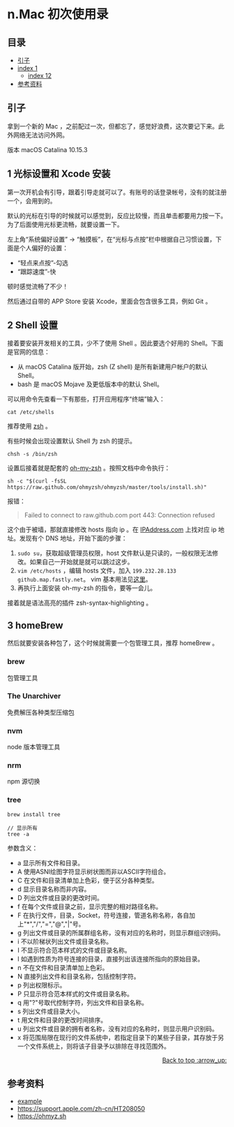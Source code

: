 # n.Mac 初次使用录
## <a name="index"></a> 目录
- [引子](#reason)
- [index 1](#index1)
  - [index 12](#index12)
- [参考资料](#reference)


## <a name="reason"></a> 引子
拿到一个新的 Mac ，之前配过一次，但都忘了，感觉好浪费，这次要记下来。此外网络无法访问外网。

版本 macOS Catalina 10.15.3

## 1 光标设置和 Xcode 安装
第一次开机会有引导，跟着引导走就可以了。有账号的话登录帐号，没有的就注册一个，会用到的。

默认的光标在引导的时候就可以感觉到，反应比较慢，而且单击都要用力按一下。为了后面使用光标更流畅，就要设置一下。

左上角“系统偏好设置” -> “触摸板”，在“光标与点按”栏中根据自己习惯设置，下面是个人偏好的设置：
- “轻点来点按”-勾选
- “跟踪速度”-快

顿时感觉流畅了不少！

然后通过自带的 APP Store 安装 Xcode，里面会包含很多工具，例如 Git 。

## 2 Shell 设置
接着要安装开发相关的工具，少不了使用 Shell 。因此要选个好用的 Shell。下面是官网的信息：
- 从 macOS Catalina 版开始，zsh (Z shell) 是所有新建用户帐户的默认 Shell。
- bash 是 macOS Mojave 及更低版本中的默认 Shell。

可以用命令先查看一下有那些，打开应用程序“终端”输入：
```shell
cat /etc/shells
```
推荐使用 [zsh][url-site-1] 。

有些时候会出现设置默认 Shell 为 zsh 的提示。
```
chsh -s /bin/zsh
```
设置后接着就是配套的 [oh-my-zsh][url-site-2] 。按照文档中命令执行：
```
sh -c "$(curl -fsSL https://raw.github.com/ohmyzsh/ohmyzsh/master/tools/install.sh)"
```
报错：
> Failed to connect to raw.github.com port 443: Connection refused

这个由于被墙，那就直接修改 hosts 指向 ip 。在 [IPAddress.com][url-site-3] 上找对应 ip 地址。发现有个 DNS 地址，开始下面的步骤：
1. `sudo su`，获取超级管理员权限，host 文件默认是只读的，一般权限无法修改。如果自己一开始就是就可以跳过这步。
2. `vim /etc/hosts` ，编辑 hosts 文件，加入 `199.232.28.133 github.map.fastly.net`。 vim 基本用法见[这里][url-site-4]。
3. 再执行上面安装 oh-my-zsh 的指令，要等一会儿。

接着就是语法高亮的插件 zsh-syntax-highlighting 。


## 3 homeBrew
然后就要安装各种包了，这个时候就需要一个包管理工具，推荐 homeBrew 。

### brew
包管理工具

### The Unarchiver
免费解压各种类型压缩包

### nvm
node 版本管理工具

### nrm
npm 源切换

### tree
```
brew install tree

// 显示所有
tree -a
```
参数含义：

- a 显示所有文件和目录。
- A 使用ASNI绘图字符显示树状图而非以ASCII字符组合。
- C 在文件和目录清单加上色彩，便于区分各种类型。
- d 显示目录名称而非内容。
- D 列出文件或目录的更改时间。
- f 在每个文件或目录之前，显示完整的相对路径名称。
- F 在执行文件，目录，Socket，符号连接，管道名称名称，各自加上"*","/","=","@","|"号。
- g 列出文件或目录的所属群组名称，没有对应的名称时，则显示群组识别码。
- i 不以阶梯状列出文件或目录名称。
- I 不显示符合范本样式的文件或目录名称。
- l 如遇到性质为符号连接的目录，直接列出该连接所指向的原始目录。
- n 不在文件和目录清单加上色彩。
- N 直接列出文件和目录名称，包括控制字符。
- p 列出权限标示。
- P 只显示符合范本样式的文件或目录名称。
- q 用"?"号取代控制字符，列出文件和目录名称。
- s 列出文件或目录大小。
- t 用文件和目录的更改时间排序。
- u 列出文件或目录的拥有者名称，没有对应的名称时，则显示用户识别码。
- x 将范围局限在现行的文件系统中，若指定目录下的某些子目录，其存放于另一个文件系统上，则将该子目录予以排除在寻找范围外。



<div align="right"><a href="#index">Back to top :arrow_up:</a></div>




## <a name="reference"></a> 参考资料
- [example][url-base]
- https://support.apple.com/zh-cn/HT208050
- https://ohmyz.sh


[url-base]:https://xxholic.github.io/segment/images

[url-site-1]:http://zsh.sourceforge.net
[url-site-2]:https://ohmyz.sh
[url-site-3]:https://www.ipaddress.com
[url-site-4]:https://www.cnblogs.com/dongxiaodong/p/10078725.html